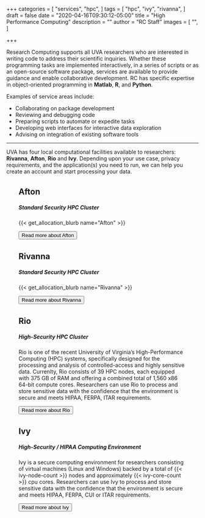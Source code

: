 +++
categories = [
  "services",
  "hpc",
]
tags = [
  "hpc",
  "ivy",
  "rivanna",
]
draft = false
date = "2020-04-16T09:30:12-05:00"
title = "High Performance Computing"
description = ""
author = "RC Staff"
images = [
  "",
]

+++

<p class=lead>Research Computing supports all UVA researchers who are interested in writing code to address their scientific inquiries. Whether these programming tasks are implemented interactively, in a series of scripts or as an open-source software package, services are available to provide guidance and enable collaborative development. RC has specific expertise in object-oriented programming in <b>Matlab</b>, <b>R</b>, and <b>Python</b>.</p>

Examples of service areas include:

- Collaborating on package development
- Reviewing and debugging code
- Preparing scripts to automate or expedite tasks
- Developing web interfaces for interactive data exploration
- Advising on integration of existing software tools

- - -

<p class=lead>UVA has four local computational facilities available to researchers: <b>Rivanna</b>, <b>Afton</b>, <b>Rio</b> and <b>Ivy</b>. Depending upon your use case, privacy requirements, and the application(s) you need to run, we can help you create an account and start processing your data.</p>

<div class="card" style="margin:2rem;">
  <div class="card-block">
    <h2 class="card-title">Afton</h2>
    <h5 class="card-subtitle mb-2">Standard Security HPC Cluster</h5>
    <p class="card-text">
      {{< get_allocation_blurb name="Afton" >}}
    </p>
    <a href="/userinfo/hpc" class="card-link"><button class="btn btn-warning">Read more about Afton</button></a>
  </div>
</div>

<div class="card" style="margin:2rem;">
  <div class="card-block">
    <h2 class="card-title">Rivanna</h2>
    <h5 class="card-subtitle mb-2">Standard Security HPC Cluster</h5>
    <p class="card-text">
      {{< get_allocation_blurb name="Rivanna" >}}
    </p>
    <a href="/userinfo/hpc" class="card-link"><button class="btn btn-warning">Read more about Rivanna</button></a>
  </div>
</div>

<div class="card" style="margin:2rem;">
  <div class="card-block">
    <h2 class="card-title">Rio</h2>
    <h5 class="card-subtitle mb-2">High-Security HPC Cluster</h5>
    <p class="card-text">
Rio is one of the recent University of Virginia’s High-Performance Computing (HPC) systems, specifically designed for the processing and analysis of controlled-access and highly sensitive data. Currenlty, Rio consists of 39 HPC nodes, each equipped with 375 GB of RAM and offering a combined total of 1,560 x86 64-bit compute cores. Researchers can use Rio to process and store sensitive data with the confidence that the environment is secure and meets HIPAA, FERPA, ITAR requirements.     
</p>
    <a href="/userinfo/ivy" class="card-link"><button class="btn btn-warning">Read more about Rio</button></a>
  </div>
</div>

<div class="card" style="margin:2rem;">
  <div class="card-block">
    <h2 class="card-title">Ivy</h2>
    <h5 class="card-subtitle mb-2">High-Security / HIPAA Computing Environment</h5>
    <p class="card-text">
    Ivy is a secure computing environment for researchers consisting of virtual machines (Linux and Windows) backed by a total of {{< ivy-node-count >}} nodes and approximately {{< ivy-core-count >}} cpu cores. Researchers can use Ivy to process and store sensitive data with the confidence that the environment is secure and meets HIPAA, FERPA, CUI or ITAR requirements.
    </p>
    <a href="/userinfo/ivy" class="card-link"><button class="btn btn-warning">Read more about Ivy</button></a>
  </div>
</div>

